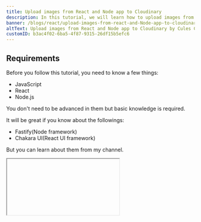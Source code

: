 ```yaml
---
title: Upload images from React and Node app to Cloudinary
description: In this tutorial, we will learn how to upload images from a React and Node app to Cloudinary.
banner: /blogs/react/upload-images-from-react-and-Node-app-to-cloudinary/banner.png
altText: Upload images from React and Node app to Cloudinary by Cules Coding
customID: b3ac4f02-6ba5-4f87-9315-26df15b5efc6
---
```


## Requirements

Before you follow this tutorial, you need to know a few things:

-   JavaScript
-   React
-   Node.js

You don't need to be advanced in them but basic knowledge is required.

It will be great if you know about the followings:

-   Fastify(Node framework)
-   Chakara UI(React UI framework)

But you can learn about them from my channel.

<Iframe videoID='hJ873mLhmFQ' />

<Iframe videoID='k4FG29N8wg8' />

## Setup

First, we are going to work on the react app.

```bash
mkdir react-node-uploader-yt
cd react-node-uploader-yt

git init # Optional

npx create-react-app client
cd client
```

Install necessary packages:

```bash
npm i @chakra-ui/react @emotion/react @emotion/styled framer-motion react-dropzone axios
```

-   First packages are all related to Chakra UI.
-   react-dropzone: A react library for drag and drop file upload.
-   Axios: A library for making HTTP requests.

## Setup Chakara UI

Open up the `src/index.js` file and surround the `App` component with the `ChakraProvider` component.

```javascript
import React from 'react'
import ReactDOM from 'react-dom/client'
import { ChakraProvider } from '@chakra-ui/react'

import App from './App'

const root = ReactDOM.createRoot(document.getElementById('root'))

root.render(
	<React.StrictMode>
		<ChakraProvider>
			<App />
		</ChakraProvider>
	</React.StrictMode>
)
```

Add the following code to the `src/App.js` file:

```javascript
import { Heading } from '@chakra-ui/react'

import Uploader from './components/Uploader' // Does not exist for now

const App = () => {
	return (
		<div>
			<Heading fontSize='5xl' align='center' py={20}>
				Cules Uploader
			</Heading>

			<Uploader />
		</div>
	)
}

export default App
```

![image](https://user-images.githubusercontent.com/71136371/185736794-72186e29-a4f3-4604-9c5f-a827d145b565.png)

## Create Uploader Component

Create a new component called `Uploader`.

```javascript
import React, { useState, useEffect } from 'react'
import { Box, Text, Image as ChakraImage, Button } from '@chakra-ui/react'
import { useDropzone } from 'react-dropzone'
import axios from 'axios'

const Uploader = () => {
	const [file, setFile] = useState({})

	const setFileState = data => setFile(p => ({ ...p, ...data }))

	const handleSubmit = async () => {
		try {
			const { base64, height, width } = file

			const url = 'http://localhost:8000/upload'

			const { data } = await axios.post(url, {
				src: base64,
				height,
				width,
			})

			console.log(data)
		} catch (error) {
			console.log(error.response.data.message)
		}
	}

	const onDrop = acceptedFiles => {
		const fileObject = acceptedFiles[0]

		const preview = URL.createObjectURL(fileObject)
		setFileState({ fileObject, preview })
		// Do something with the files

		const image = new Image()

		image.src = preview

		image.onload = () =>
			setFileState({
				width: image.width,
				height: image.height,
			})

		const reader = new FileReader()

		reader.onabort = () => console.log('file reading was aborted')

		reader.onerror = () => console.log('file reading has failed')

		reader.readAsDataURL(fileObject)

		reader.onload = () => setFileState({ base64: reader.result })
	}

	const { getRootProps, getInputProps, isDragActive } = useDropzone({
		onDrop,
		maxFiles: 1,
		accept: {
			'image/*': ['.png', '.gif', '.jpeg', '.jpg'],
		},
	})

	useEffect(() => () => URL.revokeObjectURL(file.preview), [file.preview])

	return (
		<Box m='0 auto' maxW='50rem' w='80%'>
			{file.preview ? (
				<ChakraImage src={file.preview} alt='' w='100%' />
			) : (
				<Box
					display='grid'
					placeItems='center'
					minH='15rem'
					border='1px dashed black'
					{...getRootProps()}
				>
					<input {...getInputProps()} />
					<Text>
						{isDragActive
							? 'Release to drop the files here'
							: "Drag 'n' drop some files here, or click to select files"}
					</Text>
				</Box>
			)}

			<Box
				sx={{
					display: 'flex',
					justifyContent: 'space-around',
					mt: '1rem',
				}}
			>
				<Button onClick={() => setFile({})}>Reset</Button>
				<Button onClick={handleSubmit}>Submit</Button>
			</Box>
		</Box>
	)
}

export default Uploader
```

![image](https://user-images.githubusercontent.com/71136371/185737104-e22a0643-be83-4e29-bd1e-2775a26843e3.png)

Explanation:

-   The `file` state is used to store the file object.
-   Use the `useDropzone` hook to create a dropzone component. Spread the necessary props to the `<input>` and its parent element.
-   The `onDrop` function is used to handle the drop event.

    -   First, we are getting the actual image file from the `files` array. Then we create a preview link with `URL.createObjectURL` and set the state with the file object and preview link.
    -   We then create an image object and set the source to the preview link. We are doing this to get the width and height of the image.
    -   Finally, we will convert our image to base64 string with `FileReader`. base64 string will be sent to the node server. It will be stored inside Cloudinary.
    -   All image data will be stored inside the file state.

-   The JSX is pretty simple. We create a container as the root and an input element inside that. The dropzone props will be spread out inside the components.
-   Last two buttons are for resetting the state and Submitting the image to our backend server. The submit button is hooked up with the `handleSubmit` function.
-   `handleSubmit` function will send the `base64` image to our backend server.

## Build backend server

Let's create a new directory at the root and initialize a package.json file.

```bash
mkdir server
cd server
npm init -y
```

## Install packages

For dependencies

```bash
npm i @fastify/cors @fastify/formbody cloudinary dotenv fastify
```

Explanation:

-   fastify: Fastify core package.
-   @fastify/cors: Handling cors.
-   @fastify/formbody: Handling Form URL encoded request body.

For devDependencies

```bash
npm i concurrently nodemon --save-dev
```

Explanation:

-   concurrently: Handles multiple scripts with the same command.
-   nodemon: Restart the dev server when files are changed.

## Add new scripts to `package.json`:

```json
{
	"scripts": {
		"dev": "nodemon ./src/index.js",
		"client-dev": "npm --prefix ../client/ run start",
		"both-dev": "concurrently \"npm run client-dev\" \"npm run dev\""
	}
}
```

## Add environment variables

```
CLOUDINARY_CLOUD_NAME=<your key>
CLOUDINARY_API_KEY=<your key>
CLOUDINARY_API_SECRET=<your key>
```

You can find your keys from your Cloudinary dashboard.

## Setup basic node server

Create a new `index.js` file

```bash
touch index.js
```

Add the following code. You can see it is pretty similar to Express.

```javascript
import fastify from 'fastify'
import fastifyCors from '@fastify/cors'
import fastifyFormBody from '@fastify/formbody'
import { config } from 'dotenv'
import { v2 as cloudinary } from 'cloudinary'

config()

const app = fastify({
	logger: true,
	bodyLimit: 1024 * 1024 * 10,
})

app.register(fastifyCors)
app.register(fastifyFormBody)

cloudinary.config({
	cloud_name: process.env.CLOUDINARY_CLOUD_NAME,
	api_key: process.env.CLOUDINARY_API_KEY,
	api_secret: process.env.CLOUDINARY_API_SECRET,
})

const PORT = process.env.PORT || 8000

app.listen({ port: PORT }).catch(err => app.log.error(err))
```

Explanation:

-   First, we create a fastify app. We set a body limit of 10MB.
-   We also register the fastify plugins.
-   Then we configure the cloudinary with the api keys.
-   Finally, we start the server with `app.listen`.

## Create upload route

```javascript
app.post('/upload', async (req, reply) => {
	try {
		const { src, height, width } = req.body

		const folder = '/cules-uploader/'

		const imageConfig = {
			width,
			height,
			folder,
			crop: 'fit',
			quality: 80,
		}

		const uploadRes = await cloudinary.uploader.upload(src, imageConfig)

		return { success: true, data: uploadRes }
	} catch (error) {
		const message = error.message

		return reply.status(400).send({ success: false, message })
	}
})
```

Explanation:

-   First, extract the properties from the request body.
-   We need to specify a folder path where we want to store the image.
-   Create an image config object where we need to specify all the information about the image. You can find the available options [here](https://cloudinary.com/documentation/image_upload_api_reference#upload)
-   Finally, we use the `upload` method to upload the image. And if everything goes well then we will send a successful response.

That's it our app is done. Now you will be able to upload images from your react app.
